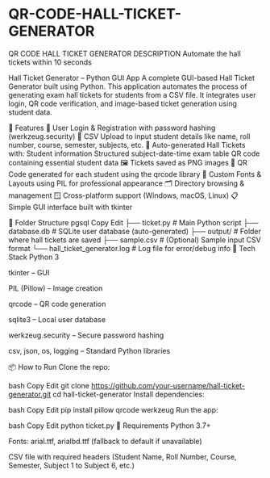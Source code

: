 # QR-CODE-HALL-TICKET-GENERATOR
QR CODE HALL TICKET GENERATOR DESCRIPTION
Automate the hall tickets within 10 seconds 

Hall Ticket Generator – Python GUI App
A complete GUI-based Hall Ticket Generator built using Python. This application automates the process of generating exam hall tickets for students from a CSV file. It integrates user login, QR code verification, and image-based ticket generation using student data.

🚀 Features
🔐 User Login & Registration with password hashing (werkzeug.security)
📂 CSV Upload to input student details like name, roll number, course, semester, subjects, etc.
🧾 Auto-generated Hall Tickets with:
Student information
Structured subject-date-time exam table 
QR code containing essential student data
🖼️ Tickets saved as PNG images
🧠 QR Code generated for each student using the qrcode library
🧰 Custom Fonts & Layouts using PIL for professional appearance
🗂️ Directory browsing & management
🪟 Cross-platform support (Windows, macOS, Linux)
📋 Simple GUI interface built with tkinter


📁 Folder Structure
pgsql
Copy
Edit
├── ticket.py               # Main Python script
├── database.db             # SQLite user database (auto-generated)
├── output/                 # Folder where hall tickets are saved
├── sample.csv              # (Optional) Sample input CSV format
└── hall_ticket_generator.log  # Log file for error/debug info
🧪 Tech Stack
Python 3

tkinter – GUI

PIL (Pillow) – Image creation

qrcode – QR code generation

sqlite3 – Local user database

werkzeug.security – Secure password hashing

csv, json, os, logging – Standard Python libraries

📦 How to Run
Clone the repo:

bash
Copy
Edit
git clone https://github.com/your-username/hall-ticket-generator.git
cd hall-ticket-generator
Install dependencies:

bash
Copy
Edit
pip install pillow qrcode werkzeug
Run the app:

bash
Copy
Edit
python ticket.py
📌 Requirements
Python 3.7+

Fonts: arial.ttf, arialbd.ttf (fallback to default if unavailable)

CSV file with required headers (Student Name, Roll Number, Course, Semester, Subject 1 to Subject 6, etc.)
